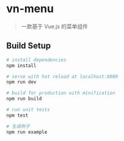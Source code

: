 # vn-menu

> 一款基于 Vue.js 的菜单组件

## Build Setup

``` bash
# install dependencies
npm install

# serve with hot reload at localhost:8080
npm run dev

# build for production with minification
npm run build

# run unit tests
npm test

# 生成例子
npm run example
```
